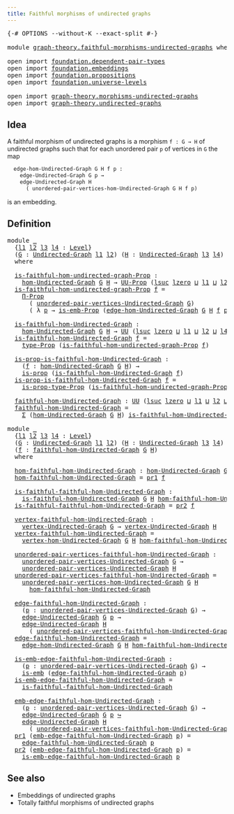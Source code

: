 ```yaml
---
title: Faithful morphisms of undirected graphs
---
```


<pre class="Agda"><a id="65" class="Symbol">{-#</a> <a id="69" class="Keyword">OPTIONS</a> <a id="77" class="Pragma">--without-K</a> <a id="89" class="Pragma">--exact-split</a> <a id="103" class="Symbol">#-}</a>

<a id="108" class="Keyword">module</a> <a id="115" href="graph-theory.faithful-morphisms-undirected-graphs.html" class="Module">graph-theory.faithful-morphisms-undirected-graphs</a> <a id="165" class="Keyword">where</a>

<a id="172" class="Keyword">open</a> <a id="177" class="Keyword">import</a> <a id="184" href="foundation.dependent-pair-types.html" class="Module">foundation.dependent-pair-types</a>
<a id="216" class="Keyword">open</a> <a id="221" class="Keyword">import</a> <a id="228" href="foundation.embeddings.html" class="Module">foundation.embeddings</a>
<a id="250" class="Keyword">open</a> <a id="255" class="Keyword">import</a> <a id="262" href="foundation.propositions.html" class="Module">foundation.propositions</a>
<a id="286" class="Keyword">open</a> <a id="291" class="Keyword">import</a> <a id="298" href="foundation.universe-levels.html" class="Module">foundation.universe-levels</a>

<a id="326" class="Keyword">open</a> <a id="331" class="Keyword">import</a> <a id="338" href="graph-theory.morphisms-undirected-graphs.html" class="Module">graph-theory.morphisms-undirected-graphs</a>
<a id="379" class="Keyword">open</a> <a id="384" class="Keyword">import</a> <a id="391" href="graph-theory.undirected-graphs.html" class="Module">graph-theory.undirected-graphs</a>
</pre>
## Idea

A faithful morphism of undirected graphs is a morphism `f : G → H` of undirected graphs such that for each unordered pair `p` of vertices in `G` the map

```md
  edge-hom-Undirected-Graph G H f p :
    edge-Undirected-Graph G p →
    edge-Undirected-Graph H
      ( unordered-pair-vertices-hom-Undirected-Graph G H f p)
```

is an embedding.

## Definition

<pre class="Agda"><a id="802" class="Keyword">module</a> <a id="809" href="graph-theory.faithful-morphisms-undirected-graphs.html#809" class="Module">_</a>
  <a id="813" class="Symbol">{</a><a id="814" href="graph-theory.faithful-morphisms-undirected-graphs.html#814" class="Bound">l1</a> <a id="817" href="graph-theory.faithful-morphisms-undirected-graphs.html#817" class="Bound">l2</a> <a id="820" href="graph-theory.faithful-morphisms-undirected-graphs.html#820" class="Bound">l3</a> <a id="823" href="graph-theory.faithful-morphisms-undirected-graphs.html#823" class="Bound">l4</a> <a id="826" class="Symbol">:</a> <a id="828" href="Agda.Primitive.html#597" class="Postulate">Level</a><a id="833" class="Symbol">}</a>
  <a id="837" class="Symbol">(</a><a id="838" href="graph-theory.faithful-morphisms-undirected-graphs.html#838" class="Bound">G</a> <a id="840" class="Symbol">:</a> <a id="842" href="graph-theory.undirected-graphs.html#785" class="Function">Undirected-Graph</a> <a id="859" href="graph-theory.faithful-morphisms-undirected-graphs.html#814" class="Bound">l1</a> <a id="862" href="graph-theory.faithful-morphisms-undirected-graphs.html#817" class="Bound">l2</a><a id="864" class="Symbol">)</a> <a id="866" class="Symbol">(</a><a id="867" href="graph-theory.faithful-morphisms-undirected-graphs.html#867" class="Bound">H</a> <a id="869" class="Symbol">:</a> <a id="871" href="graph-theory.undirected-graphs.html#785" class="Function">Undirected-Graph</a> <a id="888" href="graph-theory.faithful-morphisms-undirected-graphs.html#820" class="Bound">l3</a> <a id="891" href="graph-theory.faithful-morphisms-undirected-graphs.html#823" class="Bound">l4</a><a id="893" class="Symbol">)</a>
  <a id="897" class="Keyword">where</a>

  <a id="906" href="graph-theory.faithful-morphisms-undirected-graphs.html#906" class="Function">is-faithful-hom-undirected-graph-Prop</a> <a id="944" class="Symbol">:</a>
    <a id="950" href="graph-theory.morphisms-undirected-graphs.html#1538" class="Function">hom-Undirected-Graph</a> <a id="971" href="graph-theory.faithful-morphisms-undirected-graphs.html#838" class="Bound">G</a> <a id="973" href="graph-theory.faithful-morphisms-undirected-graphs.html#867" class="Bound">H</a> <a id="975" class="Symbol">→</a> <a id="977" href="foundation-core.propositions.html#1393" class="Function">UU-Prop</a> <a id="985" class="Symbol">(</a><a id="986" href="Agda.Primitive.html#780" class="Primitive">lsuc</a> <a id="991" href="Agda.Primitive.html#764" class="Primitive">lzero</a> <a id="997" href="Agda.Primitive.html#810" class="Primitive Operator">⊔</a> <a id="999" href="graph-theory.faithful-morphisms-undirected-graphs.html#814" class="Bound">l1</a> <a id="1002" href="Agda.Primitive.html#810" class="Primitive Operator">⊔</a> <a id="1004" href="graph-theory.faithful-morphisms-undirected-graphs.html#817" class="Bound">l2</a> <a id="1007" href="Agda.Primitive.html#810" class="Primitive Operator">⊔</a> <a id="1009" href="graph-theory.faithful-morphisms-undirected-graphs.html#823" class="Bound">l4</a><a id="1011" class="Symbol">)</a>
  <a id="1015" href="graph-theory.faithful-morphisms-undirected-graphs.html#906" class="Function">is-faithful-hom-undirected-graph-Prop</a> <a id="1053" href="graph-theory.faithful-morphisms-undirected-graphs.html#1053" class="Bound">f</a> <a id="1055" class="Symbol">=</a>
    <a id="1061" href="foundation-core.propositions.html#6694" class="Function">Π-Prop</a>
      <a id="1074" class="Symbol">(</a> <a id="1076" href="graph-theory.undirected-graphs.html#1050" class="Function">unordered-pair-vertices-Undirected-Graph</a> <a id="1117" href="graph-theory.faithful-morphisms-undirected-graphs.html#838" class="Bound">G</a><a id="1118" class="Symbol">)</a>
      <a id="1126" class="Symbol">(</a> <a id="1128" class="Symbol">λ</a> <a id="1130" href="graph-theory.faithful-morphisms-undirected-graphs.html#1130" class="Bound">p</a> <a id="1132" class="Symbol">→</a> <a id="1134" href="foundation.embeddings.html#1958" class="Function">is-emb-Prop</a> <a id="1146" class="Symbol">(</a><a id="1147" href="graph-theory.morphisms-undirected-graphs.html#2289" class="Function">edge-hom-Undirected-Graph</a> <a id="1173" href="graph-theory.faithful-morphisms-undirected-graphs.html#838" class="Bound">G</a> <a id="1175" href="graph-theory.faithful-morphisms-undirected-graphs.html#867" class="Bound">H</a> <a id="1177" href="graph-theory.faithful-morphisms-undirected-graphs.html#1053" class="Bound">f</a> <a id="1179" href="graph-theory.faithful-morphisms-undirected-graphs.html#1130" class="Bound">p</a><a id="1180" class="Symbol">))</a>

  <a id="1186" href="graph-theory.faithful-morphisms-undirected-graphs.html#1186" class="Function">is-faithful-hom-Undirected-Graph</a> <a id="1219" class="Symbol">:</a>
    <a id="1225" href="graph-theory.morphisms-undirected-graphs.html#1538" class="Function">hom-Undirected-Graph</a> <a id="1246" href="graph-theory.faithful-morphisms-undirected-graphs.html#838" class="Bound">G</a> <a id="1248" href="graph-theory.faithful-morphisms-undirected-graphs.html#867" class="Bound">H</a> <a id="1250" class="Symbol">→</a> <a id="1252" href="foundation-core.universe-levels.html#235" class="Primitive">UU</a> <a id="1255" class="Symbol">(</a><a id="1256" href="Agda.Primitive.html#780" class="Primitive">lsuc</a> <a id="1261" href="Agda.Primitive.html#764" class="Primitive">lzero</a> <a id="1267" href="Agda.Primitive.html#810" class="Primitive Operator">⊔</a> <a id="1269" href="graph-theory.faithful-morphisms-undirected-graphs.html#814" class="Bound">l1</a> <a id="1272" href="Agda.Primitive.html#810" class="Primitive Operator">⊔</a> <a id="1274" href="graph-theory.faithful-morphisms-undirected-graphs.html#817" class="Bound">l2</a> <a id="1277" href="Agda.Primitive.html#810" class="Primitive Operator">⊔</a> <a id="1279" href="graph-theory.faithful-morphisms-undirected-graphs.html#823" class="Bound">l4</a><a id="1281" class="Symbol">)</a>
  <a id="1285" href="graph-theory.faithful-morphisms-undirected-graphs.html#1186" class="Function">is-faithful-hom-Undirected-Graph</a> <a id="1318" href="graph-theory.faithful-morphisms-undirected-graphs.html#1318" class="Bound">f</a> <a id="1320" class="Symbol">=</a>
    <a id="1326" href="foundation-core.propositions.html#1495" class="Function">type-Prop</a> <a id="1336" class="Symbol">(</a><a id="1337" href="graph-theory.faithful-morphisms-undirected-graphs.html#906" class="Function">is-faithful-hom-undirected-graph-Prop</a> <a id="1375" href="graph-theory.faithful-morphisms-undirected-graphs.html#1318" class="Bound">f</a><a id="1376" class="Symbol">)</a>

  <a id="1381" href="graph-theory.faithful-morphisms-undirected-graphs.html#1381" class="Function">is-prop-is-faithful-hom-Undirected-Graph</a> <a id="1422" class="Symbol">:</a>
    <a id="1428" class="Symbol">(</a><a id="1429" href="graph-theory.faithful-morphisms-undirected-graphs.html#1429" class="Bound">f</a> <a id="1431" class="Symbol">:</a> <a id="1433" href="graph-theory.morphisms-undirected-graphs.html#1538" class="Function">hom-Undirected-Graph</a> <a id="1454" href="graph-theory.faithful-morphisms-undirected-graphs.html#838" class="Bound">G</a> <a id="1456" href="graph-theory.faithful-morphisms-undirected-graphs.html#867" class="Bound">H</a><a id="1457" class="Symbol">)</a> <a id="1459" class="Symbol">→</a>
    <a id="1465" href="foundation-core.propositions.html#1309" class="Function">is-prop</a> <a id="1473" class="Symbol">(</a><a id="1474" href="graph-theory.faithful-morphisms-undirected-graphs.html#1186" class="Function">is-faithful-hom-Undirected-Graph</a> <a id="1507" href="graph-theory.faithful-morphisms-undirected-graphs.html#1429" class="Bound">f</a><a id="1508" class="Symbol">)</a>
  <a id="1512" href="graph-theory.faithful-morphisms-undirected-graphs.html#1381" class="Function">is-prop-is-faithful-hom-Undirected-Graph</a> <a id="1553" href="graph-theory.faithful-morphisms-undirected-graphs.html#1553" class="Bound">f</a> <a id="1555" class="Symbol">=</a>
    <a id="1561" href="foundation-core.propositions.html#1562" class="Function">is-prop-type-Prop</a> <a id="1579" class="Symbol">(</a><a id="1580" href="graph-theory.faithful-morphisms-undirected-graphs.html#906" class="Function">is-faithful-hom-undirected-graph-Prop</a> <a id="1618" href="graph-theory.faithful-morphisms-undirected-graphs.html#1553" class="Bound">f</a><a id="1619" class="Symbol">)</a>

  <a id="1624" href="graph-theory.faithful-morphisms-undirected-graphs.html#1624" class="Function">faithful-hom-Undirected-Graph</a> <a id="1654" class="Symbol">:</a> <a id="1656" href="foundation-core.universe-levels.html#235" class="Primitive">UU</a> <a id="1659" class="Symbol">(</a><a id="1660" href="Agda.Primitive.html#780" class="Primitive">lsuc</a> <a id="1665" href="Agda.Primitive.html#764" class="Primitive">lzero</a> <a id="1671" href="Agda.Primitive.html#810" class="Primitive Operator">⊔</a> <a id="1673" href="graph-theory.faithful-morphisms-undirected-graphs.html#814" class="Bound">l1</a> <a id="1676" href="Agda.Primitive.html#810" class="Primitive Operator">⊔</a> <a id="1678" href="graph-theory.faithful-morphisms-undirected-graphs.html#817" class="Bound">l2</a> <a id="1681" href="Agda.Primitive.html#810" class="Primitive Operator">⊔</a> <a id="1683" href="graph-theory.faithful-morphisms-undirected-graphs.html#820" class="Bound">l3</a> <a id="1686" href="Agda.Primitive.html#810" class="Primitive Operator">⊔</a> <a id="1688" href="graph-theory.faithful-morphisms-undirected-graphs.html#823" class="Bound">l4</a><a id="1690" class="Symbol">)</a>
  <a id="1694" href="graph-theory.faithful-morphisms-undirected-graphs.html#1624" class="Function">faithful-hom-Undirected-Graph</a> <a id="1724" class="Symbol">=</a>
    <a id="1730" href="foundation-core.dependent-pair-types.html#515" class="Record">Σ</a> <a id="1732" class="Symbol">(</a><a id="1733" href="graph-theory.morphisms-undirected-graphs.html#1538" class="Function">hom-Undirected-Graph</a> <a id="1754" href="graph-theory.faithful-morphisms-undirected-graphs.html#838" class="Bound">G</a> <a id="1756" href="graph-theory.faithful-morphisms-undirected-graphs.html#867" class="Bound">H</a><a id="1757" class="Symbol">)</a> <a id="1759" href="graph-theory.faithful-morphisms-undirected-graphs.html#1186" class="Function">is-faithful-hom-Undirected-Graph</a>

<a id="1793" class="Keyword">module</a> <a id="1800" href="graph-theory.faithful-morphisms-undirected-graphs.html#1800" class="Module">_</a>
  <a id="1804" class="Symbol">{</a><a id="1805" href="graph-theory.faithful-morphisms-undirected-graphs.html#1805" class="Bound">l1</a> <a id="1808" href="graph-theory.faithful-morphisms-undirected-graphs.html#1808" class="Bound">l2</a> <a id="1811" href="graph-theory.faithful-morphisms-undirected-graphs.html#1811" class="Bound">l3</a> <a id="1814" href="graph-theory.faithful-morphisms-undirected-graphs.html#1814" class="Bound">l4</a> <a id="1817" class="Symbol">:</a> <a id="1819" href="Agda.Primitive.html#597" class="Postulate">Level</a><a id="1824" class="Symbol">}</a>
  <a id="1828" class="Symbol">(</a><a id="1829" href="graph-theory.faithful-morphisms-undirected-graphs.html#1829" class="Bound">G</a> <a id="1831" class="Symbol">:</a> <a id="1833" href="graph-theory.undirected-graphs.html#785" class="Function">Undirected-Graph</a> <a id="1850" href="graph-theory.faithful-morphisms-undirected-graphs.html#1805" class="Bound">l1</a> <a id="1853" href="graph-theory.faithful-morphisms-undirected-graphs.html#1808" class="Bound">l2</a><a id="1855" class="Symbol">)</a> <a id="1857" class="Symbol">(</a><a id="1858" href="graph-theory.faithful-morphisms-undirected-graphs.html#1858" class="Bound">H</a> <a id="1860" class="Symbol">:</a> <a id="1862" href="graph-theory.undirected-graphs.html#785" class="Function">Undirected-Graph</a> <a id="1879" href="graph-theory.faithful-morphisms-undirected-graphs.html#1811" class="Bound">l3</a> <a id="1882" href="graph-theory.faithful-morphisms-undirected-graphs.html#1814" class="Bound">l4</a><a id="1884" class="Symbol">)</a>
  <a id="1888" class="Symbol">(</a><a id="1889" href="graph-theory.faithful-morphisms-undirected-graphs.html#1889" class="Bound">f</a> <a id="1891" class="Symbol">:</a> <a id="1893" href="graph-theory.faithful-morphisms-undirected-graphs.html#1624" class="Function">faithful-hom-Undirected-Graph</a> <a id="1923" href="graph-theory.faithful-morphisms-undirected-graphs.html#1829" class="Bound">G</a> <a id="1925" href="graph-theory.faithful-morphisms-undirected-graphs.html#1858" class="Bound">H</a><a id="1926" class="Symbol">)</a>
  <a id="1930" class="Keyword">where</a>

  <a id="1939" href="graph-theory.faithful-morphisms-undirected-graphs.html#1939" class="Function">hom-faithful-hom-Undirected-Graph</a> <a id="1973" class="Symbol">:</a> <a id="1975" href="graph-theory.morphisms-undirected-graphs.html#1538" class="Function">hom-Undirected-Graph</a> <a id="1996" href="graph-theory.faithful-morphisms-undirected-graphs.html#1829" class="Bound">G</a> <a id="1998" href="graph-theory.faithful-morphisms-undirected-graphs.html#1858" class="Bound">H</a>
  <a id="2002" href="graph-theory.faithful-morphisms-undirected-graphs.html#1939" class="Function">hom-faithful-hom-Undirected-Graph</a> <a id="2036" class="Symbol">=</a> <a id="2038" href="foundation-core.dependent-pair-types.html#605" class="Field">pr1</a> <a id="2042" href="graph-theory.faithful-morphisms-undirected-graphs.html#1889" class="Bound">f</a>

  <a id="2047" href="graph-theory.faithful-morphisms-undirected-graphs.html#2047" class="Function">is-faithful-faithful-hom-Undirected-Graph</a> <a id="2089" class="Symbol">:</a>
    <a id="2095" href="graph-theory.faithful-morphisms-undirected-graphs.html#1186" class="Function">is-faithful-hom-Undirected-Graph</a> <a id="2128" href="graph-theory.faithful-morphisms-undirected-graphs.html#1829" class="Bound">G</a> <a id="2130" href="graph-theory.faithful-morphisms-undirected-graphs.html#1858" class="Bound">H</a> <a id="2132" href="graph-theory.faithful-morphisms-undirected-graphs.html#1939" class="Function">hom-faithful-hom-Undirected-Graph</a>
  <a id="2168" href="graph-theory.faithful-morphisms-undirected-graphs.html#2047" class="Function">is-faithful-faithful-hom-Undirected-Graph</a> <a id="2210" class="Symbol">=</a> <a id="2212" href="foundation-core.dependent-pair-types.html#617" class="Field">pr2</a> <a id="2216" href="graph-theory.faithful-morphisms-undirected-graphs.html#1889" class="Bound">f</a>

  <a id="2221" href="graph-theory.faithful-morphisms-undirected-graphs.html#2221" class="Function">vertex-faithful-hom-Undirected-Graph</a> <a id="2258" class="Symbol">:</a>
    <a id="2264" href="graph-theory.undirected-graphs.html#981" class="Function">vertex-Undirected-Graph</a> <a id="2288" href="graph-theory.faithful-morphisms-undirected-graphs.html#1829" class="Bound">G</a> <a id="2290" class="Symbol">→</a> <a id="2292" href="graph-theory.undirected-graphs.html#981" class="Function">vertex-Undirected-Graph</a> <a id="2316" href="graph-theory.faithful-morphisms-undirected-graphs.html#1858" class="Bound">H</a>
  <a id="2320" href="graph-theory.faithful-morphisms-undirected-graphs.html#2221" class="Function">vertex-faithful-hom-Undirected-Graph</a> <a id="2357" class="Symbol">=</a>
    <a id="2363" href="graph-theory.morphisms-undirected-graphs.html#1856" class="Function">vertex-hom-Undirected-Graph</a> <a id="2391" href="graph-theory.faithful-morphisms-undirected-graphs.html#1829" class="Bound">G</a> <a id="2393" href="graph-theory.faithful-morphisms-undirected-graphs.html#1858" class="Bound">H</a> <a id="2395" href="graph-theory.faithful-morphisms-undirected-graphs.html#1939" class="Function">hom-faithful-hom-Undirected-Graph</a>

  <a id="2432" href="graph-theory.faithful-morphisms-undirected-graphs.html#2432" class="Function">unordered-pair-vertices-faithful-hom-Undirected-Graph</a> <a id="2486" class="Symbol">:</a>
    <a id="2492" href="graph-theory.undirected-graphs.html#1050" class="Function">unordered-pair-vertices-Undirected-Graph</a> <a id="2533" href="graph-theory.faithful-morphisms-undirected-graphs.html#1829" class="Bound">G</a> <a id="2535" class="Symbol">→</a>
    <a id="2541" href="graph-theory.undirected-graphs.html#1050" class="Function">unordered-pair-vertices-Undirected-Graph</a> <a id="2582" href="graph-theory.faithful-morphisms-undirected-graphs.html#1858" class="Bound">H</a>
  <a id="2586" href="graph-theory.faithful-morphisms-undirected-graphs.html#2432" class="Function">unordered-pair-vertices-faithful-hom-Undirected-Graph</a> <a id="2640" class="Symbol">=</a>
    <a id="2646" href="graph-theory.morphisms-undirected-graphs.html#2010" class="Function">unordered-pair-vertices-hom-Undirected-Graph</a> <a id="2691" href="graph-theory.faithful-morphisms-undirected-graphs.html#1829" class="Bound">G</a> <a id="2693" href="graph-theory.faithful-morphisms-undirected-graphs.html#1858" class="Bound">H</a>
      <a id="2701" href="graph-theory.faithful-morphisms-undirected-graphs.html#1939" class="Function">hom-faithful-hom-Undirected-Graph</a>

  <a id="2738" href="graph-theory.faithful-morphisms-undirected-graphs.html#2738" class="Function">edge-faithful-hom-Undirected-Graph</a> <a id="2773" class="Symbol">:</a>
    <a id="2779" class="Symbol">(</a><a id="2780" href="graph-theory.faithful-morphisms-undirected-graphs.html#2780" class="Bound">p</a> <a id="2782" class="Symbol">:</a> <a id="2784" href="graph-theory.undirected-graphs.html#1050" class="Function">unordered-pair-vertices-Undirected-Graph</a> <a id="2825" href="graph-theory.faithful-morphisms-undirected-graphs.html#1829" class="Bound">G</a><a id="2826" class="Symbol">)</a> <a id="2828" class="Symbol">→</a>
    <a id="2834" href="graph-theory.undirected-graphs.html#1651" class="Function">edge-Undirected-Graph</a> <a id="2856" href="graph-theory.faithful-morphisms-undirected-graphs.html#1829" class="Bound">G</a> <a id="2858" href="graph-theory.faithful-morphisms-undirected-graphs.html#2780" class="Bound">p</a> <a id="2860" class="Symbol">→</a>
    <a id="2866" href="graph-theory.undirected-graphs.html#1651" class="Function">edge-Undirected-Graph</a> <a id="2888" href="graph-theory.faithful-morphisms-undirected-graphs.html#1858" class="Bound">H</a>
      <a id="2896" class="Symbol">(</a> <a id="2898" href="graph-theory.faithful-morphisms-undirected-graphs.html#2432" class="Function">unordered-pair-vertices-faithful-hom-Undirected-Graph</a> <a id="2952" href="graph-theory.faithful-morphisms-undirected-graphs.html#2780" class="Bound">p</a><a id="2953" class="Symbol">)</a>
  <a id="2957" href="graph-theory.faithful-morphisms-undirected-graphs.html#2738" class="Function">edge-faithful-hom-Undirected-Graph</a> <a id="2992" class="Symbol">=</a>
    <a id="2998" href="graph-theory.morphisms-undirected-graphs.html#2289" class="Function">edge-hom-Undirected-Graph</a> <a id="3024" href="graph-theory.faithful-morphisms-undirected-graphs.html#1829" class="Bound">G</a> <a id="3026" href="graph-theory.faithful-morphisms-undirected-graphs.html#1858" class="Bound">H</a> <a id="3028" href="graph-theory.faithful-morphisms-undirected-graphs.html#1939" class="Function">hom-faithful-hom-Undirected-Graph</a>

  <a id="3065" href="graph-theory.faithful-morphisms-undirected-graphs.html#3065" class="Function">is-emb-edge-faithful-hom-Undirected-Graph</a> <a id="3107" class="Symbol">:</a>
    <a id="3113" class="Symbol">(</a><a id="3114" href="graph-theory.faithful-morphisms-undirected-graphs.html#3114" class="Bound">p</a> <a id="3116" class="Symbol">:</a> <a id="3118" href="graph-theory.undirected-graphs.html#1050" class="Function">unordered-pair-vertices-Undirected-Graph</a> <a id="3159" href="graph-theory.faithful-morphisms-undirected-graphs.html#1829" class="Bound">G</a><a id="3160" class="Symbol">)</a> <a id="3162" class="Symbol">→</a>
    <a id="3168" href="foundation-core.embeddings.html#992" class="Function">is-emb</a> <a id="3175" class="Symbol">(</a><a id="3176" href="graph-theory.faithful-morphisms-undirected-graphs.html#2738" class="Function">edge-faithful-hom-Undirected-Graph</a> <a id="3211" href="graph-theory.faithful-morphisms-undirected-graphs.html#3114" class="Bound">p</a><a id="3212" class="Symbol">)</a>
  <a id="3216" href="graph-theory.faithful-morphisms-undirected-graphs.html#3065" class="Function">is-emb-edge-faithful-hom-Undirected-Graph</a> <a id="3258" class="Symbol">=</a>
    <a id="3264" href="graph-theory.faithful-morphisms-undirected-graphs.html#2047" class="Function">is-faithful-faithful-hom-Undirected-Graph</a>

  <a id="3309" href="graph-theory.faithful-morphisms-undirected-graphs.html#3309" class="Function">emb-edge-faithful-hom-Undirected-Graph</a> <a id="3348" class="Symbol">:</a>
    <a id="3354" class="Symbol">(</a><a id="3355" href="graph-theory.faithful-morphisms-undirected-graphs.html#3355" class="Bound">p</a> <a id="3357" class="Symbol">:</a> <a id="3359" href="graph-theory.undirected-graphs.html#1050" class="Function">unordered-pair-vertices-Undirected-Graph</a> <a id="3400" href="graph-theory.faithful-morphisms-undirected-graphs.html#1829" class="Bound">G</a><a id="3401" class="Symbol">)</a> <a id="3403" class="Symbol">→</a>
    <a id="3409" href="graph-theory.undirected-graphs.html#1651" class="Function">edge-Undirected-Graph</a> <a id="3431" href="graph-theory.faithful-morphisms-undirected-graphs.html#1829" class="Bound">G</a> <a id="3433" href="graph-theory.faithful-morphisms-undirected-graphs.html#3355" class="Bound">p</a> <a id="3435" href="foundation-core.embeddings.html#1074" class="Function Operator">↪</a>
    <a id="3441" href="graph-theory.undirected-graphs.html#1651" class="Function">edge-Undirected-Graph</a> <a id="3463" href="graph-theory.faithful-morphisms-undirected-graphs.html#1858" class="Bound">H</a>
      <a id="3471" class="Symbol">(</a> <a id="3473" href="graph-theory.faithful-morphisms-undirected-graphs.html#2432" class="Function">unordered-pair-vertices-faithful-hom-Undirected-Graph</a> <a id="3527" href="graph-theory.faithful-morphisms-undirected-graphs.html#3355" class="Bound">p</a><a id="3528" class="Symbol">)</a>
  <a id="3532" href="foundation-core.dependent-pair-types.html#605" class="Field">pr1</a> <a id="3536" class="Symbol">(</a><a id="3537" href="graph-theory.faithful-morphisms-undirected-graphs.html#3309" class="Function">emb-edge-faithful-hom-Undirected-Graph</a> <a id="3576" href="graph-theory.faithful-morphisms-undirected-graphs.html#3576" class="Bound">p</a><a id="3577" class="Symbol">)</a> <a id="3579" class="Symbol">=</a>
    <a id="3585" href="graph-theory.faithful-morphisms-undirected-graphs.html#2738" class="Function">edge-faithful-hom-Undirected-Graph</a> <a id="3620" href="graph-theory.faithful-morphisms-undirected-graphs.html#3576" class="Bound">p</a>
  <a id="3624" href="foundation-core.dependent-pair-types.html#617" class="Field">pr2</a> <a id="3628" class="Symbol">(</a><a id="3629" href="graph-theory.faithful-morphisms-undirected-graphs.html#3309" class="Function">emb-edge-faithful-hom-Undirected-Graph</a> <a id="3668" href="graph-theory.faithful-morphisms-undirected-graphs.html#3668" class="Bound">p</a><a id="3669" class="Symbol">)</a> <a id="3671" class="Symbol">=</a>
    <a id="3677" href="graph-theory.faithful-morphisms-undirected-graphs.html#3065" class="Function">is-emb-edge-faithful-hom-Undirected-Graph</a> <a id="3719" href="graph-theory.faithful-morphisms-undirected-graphs.html#3668" class="Bound">p</a>
</pre>
## See also

- Embeddings of undirected graphs
- Totally faithful morphisms of undirected graphs
